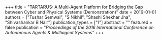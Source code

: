 +++
title = "TARTARUS: A Multi-Agent Platform for Bridging the Gap between Cyber and Physical Systems (Demonstration)"
date = 2016-01-01
authors = ["Tushar Semwal", "S Nikhil", "Shashi Shekhar Jha", "Shivashankar B Nair"]
publication_types = ["1"]
abstract = ""
featured = false
publication = "*Proceedings of the 2016 International Conference on Autonomous Agents & Multiagent Systems*"
+++

